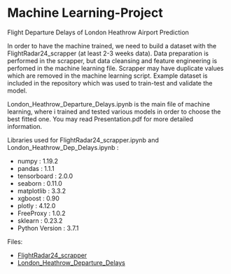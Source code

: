 # Machine Learning-Project
Flight Departure Delays of London Heathrow Airport Prediction

In order to have the machine trained, we need to build a dataset with the FlightRadar24_scrapper (at least 2-3 weeks data). 
Data preparation is performed in the scrapper, but data cleansing and feature engineering is perfomed in the machine learning file.
Scrapper may have duplicate values which are removed in the machine learning script.
Example dataset is included in the repository which was used to train-test and validate the model.

London_Heathrow_Departure_Delays.ipynb is the main file of machine learning, where i trained and tested various models in order to choose the best fitted one. You may read Presentation.pdf for more detailed information.

Libraries used for FlightRadar24_scrapper.ipynb and London_Heathrow_Dep_Delays.ipynb :
* numpy          : 1.19.2
* pandas         : 1.1.1
* tensorboard    : 2.0.0
* seaborn        : 0.11.0
* matplotlib     : 3.3.2
* xgboost        : 0.90
* plotly         : 4.12.0
* FreeProxy      : 1.0.2
* sklearn        : 0.23.2
* Python Version : 3.7.1

Files: 
* [FlightRadar24_scrapper](https://nbviewer.jupyter.org/github/stefand-ml/Machine-Learning-Project/blob/main/FlightRadar24_scrapper.ipynb)
* [London_Heathrow_Departure_Delays](https://nbviewer.jupyter.org/github/stefand-ml/Machine-Learning-Project/blob/main/London_Heathrow_Departure_Delays.ipynb)

